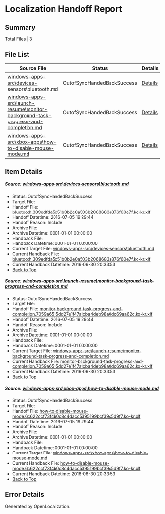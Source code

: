 # <a name='report-top'></a> Localization Handoff Report

## Summary
 Total Files | 3

## File List
 Source File | Status | Details 
 ----------- | ------ | ------- 
 [windows-apps-src\devices-sensors\bluetooth.md](https://github.com/Microsoft/windows-apps/blob/ca5f533f89438a3cade2cf5326e51b84a883f5f3/windows-apps-src/devices-sensors/bluetooth.md) | OutofSyncHandedBackSuccess | [Details](#195d0d55f19eccd545a4de79384d05b1aec4669a2062)
 [windows-apps-src\launch-resume\monitor-background-task-progress-and-completion.md](https://github.com/Microsoft/windows-apps/blob/6e6e28bc339364e70282a9db84593188c70a59c4/windows-apps-src/launch-resume/monitor-background-task-progress-and-completion.md) | OutofSyncHandedBackSuccess | [Details](#153895a3ce41e5f4d22067e33cb5e874e89c60693041)
 [windows-apps-src\xbox-apps\how-to-disable-mouse-mode.md](https://github.com/Microsoft/windows-apps/blob/979aa1634671b5baf194ce9cda0a6f966cdd2274/windows-apps-src/xbox-apps/how-to-disable-mouse-mode.md) | OutofSyncHandedBackSuccess | [Details](#c19a74f9be4e08e297248ad1a36d78551f5bc9903955)

## Item Details
##### <a name='195d0d55f19eccd545a4de79384d05b1aec4669a2062'></a> Source: [windows-apps-src\devices-sensors\bluetooth.md](https://github.com/Microsoft/windows-apps/blob/ca5f533f89438a3cade2cf5326e51b84a883f5f3/windows-apps-src/devices-sensors/bluetooth.md)
* Status: OutofSyncHandedBackSuccess
* Target File: 
* Handoff File: [bluetooth.309edfda5c51b0b2e0a503b2068683a876f60e7f.ko-kr.xlf](https://github.com/Microsoft/WDG.handoff/blob/3d74b70dba1c2bc621bb0df0a8739fdad326f68d/ol-handoff/Microsoft/windows-apps.ko-kr/master/bluetooth.309edfda5c51b0b2e0a503b2068683a876f60e7f.ko-kr.xlf)
* Handoff Datetime: 2016-07-05 19:29:44
* Handoff Reason: Include
* Archive File: 
* Archive Datetime: 0001-01-01 00:00:00
* Handback File: 
* Handback Datetime: 0001-01-01 00:00:00
* Current Target File: [windows-apps-src\devices-sensors\bluetooth.md](https://github.com/Microsoft/windows-apps.ko-kr/blob/f5f1bd2cf41f527440eb683635b4b80ae307d1e4/windows-apps-src/devices-sensors/bluetooth.md)
* Current Handback File: [bluetooth.309edfda5c51b0b2e0a503b2068683a876f60e7f.ko-kr.xlf](https://github.com/Microsoft/WDG.handback/blob/4edf94bff91d0ed1bdf1917b31a59eb12bc3a835/ol-handback/Microsoft/windows-apps.ko-kr/master/bluetooth.309edfda5c51b0b2e0a503b2068683a876f60e7f.ko-kr.xlf)
* Current Handback Datetime: 2016-06-30 20:33:53
* [Back to Top](#report-top)

##### <a name='153895a3ce41e5f4d22067e33cb5e874e89c60693041'></a> Source: [windows-apps-src\launch-resume\monitor-background-task-progress-and-completion.md](https://github.com/Microsoft/windows-apps/blob/6e6e28bc339364e70282a9db84593188c70a59c4/windows-apps-src/launch-resume/monitor-background-task-progress-and-completion.md)
* Status: OutofSyncHandedBackSuccess
* Target File: 
* Handoff File: [monitor-background-task-progress-and-completion.7059a6515dd27e1f47a1cba4deb98a0dc69aa62c.ko-kr.xlf](https://github.com/Microsoft/WDG.handoff/blob/3d74b70dba1c2bc621bb0df0a8739fdad326f68d/ol-handoff/Microsoft/windows-apps.ko-kr/master/monitor-background-task-progress-and-completion.7059a6515dd27e1f47a1cba4deb98a0dc69aa62c.ko-kr.xlf)
* Handoff Datetime: 2016-07-05 19:29:44
* Handoff Reason: Include
* Archive File: 
* Archive Datetime: 0001-01-01 00:00:00
* Handback File: 
* Handback Datetime: 0001-01-01 00:00:00
* Current Target File: [windows-apps-src\launch-resume\monitor-background-task-progress-and-completion.md](https://github.com/Microsoft/windows-apps.ko-kr/blob/f5f1bd2cf41f527440eb683635b4b80ae307d1e4/windows-apps-src/launch-resume/monitor-background-task-progress-and-completion.md)
* Current Handback File: [monitor-background-task-progress-and-completion.7059a6515dd27e1f47a1cba4deb98a0dc69aa62c.ko-kr.xlf](https://github.com/Microsoft/WDG.handback/blob/4edf94bff91d0ed1bdf1917b31a59eb12bc3a835/ol-handback/Microsoft/windows-apps.ko-kr/master/monitor-background-task-progress-and-completion.7059a6515dd27e1f47a1cba4deb98a0dc69aa62c.ko-kr.xlf)
* Current Handback Datetime: 2016-06-30 20:33:53
* [Back to Top](#report-top)

##### <a name='c19a74f9be4e08e297248ad1a36d78551f5bc9903955'></a> Source: [windows-apps-src\xbox-apps\how-to-disable-mouse-mode.md](https://github.com/Microsoft/windows-apps/blob/979aa1634671b5baf194ce9cda0a6f966cdd2274/windows-apps-src/xbox-apps/how-to-disable-mouse-mode.md)
* Status: OutofSyncHandedBackSuccess
* Target File: 
* Handoff File: [how-to-disable-mouse-mode.6c622ccf73f4b0c8c4dacc5395199bcf39c5d9f7.ko-kr.xlf](https://github.com/Microsoft/WDG.handoff/blob/3d74b70dba1c2bc621bb0df0a8739fdad326f68d/ol-handoff/Microsoft/windows-apps.ko-kr/master/how-to-disable-mouse-mode.6c622ccf73f4b0c8c4dacc5395199bcf39c5d9f7.ko-kr.xlf)
* Handoff Datetime: 2016-07-05 19:29:44
* Handoff Reason: Include
* Archive File: 
* Archive Datetime: 0001-01-01 00:00:00
* Handback File: 
* Handback Datetime: 0001-01-01 00:00:00
* Current Target File: [windows-apps-src\xbox-apps\how-to-disable-mouse-mode.md](https://github.com/Microsoft/windows-apps.ko-kr/blob/f5f1bd2cf41f527440eb683635b4b80ae307d1e4/windows-apps-src/xbox-apps/how-to-disable-mouse-mode.md)
* Current Handback File: [how-to-disable-mouse-mode.6c622ccf73f4b0c8c4dacc5395199bcf39c5d9f7.ko-kr.xlf](https://github.com/Microsoft/WDG.handback/blob/4edf94bff91d0ed1bdf1917b31a59eb12bc3a835/ol-handback/Microsoft/windows-apps.ko-kr/master/how-to-disable-mouse-mode.6c622ccf73f4b0c8c4dacc5395199bcf39c5d9f7.ko-kr.xlf)
* Current Handback Datetime: 2016-06-30 20:33:53
* [Back to Top](#report-top)


## Error Details

Generated by OpenLocalization.
